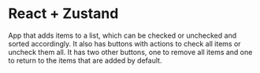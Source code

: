 # React + Zustand

App that adds items to a list, which can be checked or unchecked and sorted accordingly. It also has buttons with actions to check all items or uncheck them all. It has two other buttons, one to remove all items and one to return to the items that are added by default.

